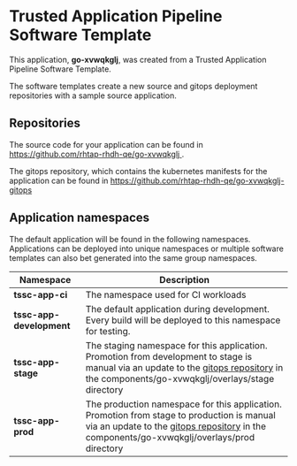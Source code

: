 # Trusted Application Pipeline Software Template

This application, **go-xvwqkglj**, was created from a Trusted Application Pipeline Software Template.

The software templates create a new source and gitops deployment repositories with a sample source application. 

## Repositories

The source code for your application can be found in [https://github.com/rhtap-rhdh-qe/go-xvwqkglj ](https://github.com/rhtap-rhdh-qe/go-xvwqkglj ).
 
The gitops repository, which contains the kubernetes manifests for the application can be found in 
[https://github.com/rhtap-rhdh-qe/go-xvwqkglj-gitops ](https://github.com/rhtap-rhdh-qe/go-xvwqkglj-gitops ) 

## Application namespaces 

The default application will be found in the following namespaces. Applications can be deployed into unique namespaces or multiple software templates can also bet generated into the same group namespaces.  

|  Namespace   |  Description   |  
| -------- | -------- |
| **tssc-app-ci** | The namespace used for CI workloads |
| **tssc-app-development** | The default application during development. Every build will be deployed to this namespace for testing. |
| **tssc-app-stage** | The staging namespace for this application. Promotion from development to stage is manual via an update to the [gitops repository](https://github.com/rhtap-rhdh-qe/go-xvwqkglj-gitops ) in the components/go-xvwqkglj/overlays/stage directory |
| **tssc-app-prod** | The production namespace for this application. Promotion from stage to production is manual via an update to the [gitops repository](https://github.com/rhtap-rhdh-qe/go-xvwqkglj-gitops ) in the components/go-xvwqkglj/overlays/prod directory |